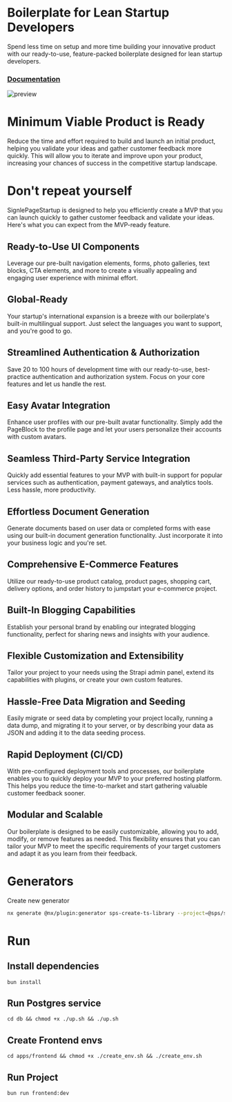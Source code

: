 # Boilerplate for Lean Startup Developers

Spend less time on setup and more time building your innovative product with our ready-to-use, feature-packed boilerplate designed for lean startup developers.

### [Documentation](https://sps-lite-documentation.singlepagestartup.com/)

![preview](./apps/documentation/docs/introduction/img/preview.jpg)

# Minimum Viable Product is Ready

Reduce the time and effort required to build and launch an initial product, helping you validate your ideas and gather customer feedback more quickly. This will allow you to iterate and improve upon your product, increasing your chances of success in the competitive startup landscape.

# Don't repeat yourself

SignlePageStartup is designed to help you efficiently create a MVP that you can launch quickly to gather customer feedback and validate your ideas. Here's what you can expect from the MVP-ready feature.

## Ready-to-Use UI Components

Leverage our pre-built navigation elements, forms, photo galleries, text blocks, CTA elements, and more to create a visually appealing and engaging user experience with minimal effort.

## Global-Ready

Your startup's international expansion is a breeze with our boilerplate's built-in multilingual support. Just select the languages you want to support, and you're good to go.

## Streamlined Authentication & Authorization

Save 20 to 100 hours of development time with our ready-to-use, best-practice authentication and authorization system. Focus on your core features and let us handle the rest.

## Easy Avatar Integration

Enhance user profiles with our pre-built avatar functionality. Simply add the PageBlock to the profile page and let your users personalize their accounts with custom avatars.

## Seamless Third-Party Service Integration

Quickly add essential features to your MVP with built-in support for popular services such as authentication, payment gateways, and analytics tools. Less hassle, more productivity.

## Effortless Document Generation

Generate documents based on user data or completed forms with ease using our built-in document generation functionality. Just incorporate it into your business logic and you're set.

## Comprehensive E-Commerce Features

Utilize our ready-to-use product catalog, product pages, shopping cart, delivery options, and order history to jumpstart your e-commerce project.

## Built-In Blogging Capabilities

Establish your personal brand by enabling our integrated blogging functionality, perfect for sharing news and insights with your audience.

## Flexible Customization and Extensibility

Tailor your project to your needs using the Strapi admin panel, extend its capabilities with plugins, or create your own custom features.

## Hassle-Free Data Migration and Seeding

Easily migrate or seed data by completing your project locally, running a data dump, and migrating it to your server, or by describing your data as JSON and adding it to the data seeding process.

## Rapid Deployment (CI/CD)

With pre-configured deployment tools and processes, our boilerplate enables you to quickly deploy your MVP to your preferred hosting platform. This helps you reduce the time-to-market and start gathering valuable customer feedback sooner.

## Modular and Scalable

Our boilerplate is designed to be easily customizable, allowing you to add, modify, or remove features as needed. This flexibility ensures that you can tailor your MVP to meet the specific requirements of your target customers and adapt it as you learn from their feedback.

# Generators

Create new generator

```bash
nx generate @nx/plugin:generator sps-create-ts-library --project=@sps/sps-generator-plugin --directory=tools/plugins/sps-generator-plugin/src/generators/sps-create-ts-library --dry-run
```

# Run

## Install dependencies

```
bun install
```

## Run Postgres service

```
cd db && chmod +x ./up.sh && ./up.sh
```

## Create Frontend envs

```
cd apps/frontend && chmod +x ./create_env.sh && ./create_env.sh
```

## Run Project

```
bun run frontend:dev
```
